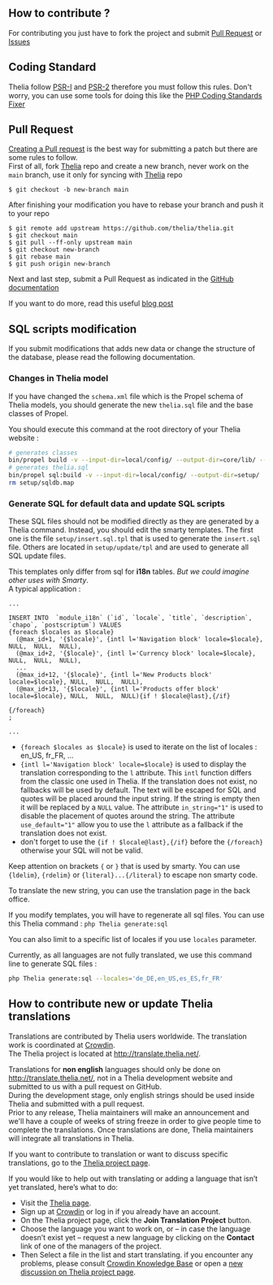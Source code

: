 ## How to contribute ?   
For contributing you just have to fork the project
and submit [Pull Request](https://help.github.com/articles/using-pull-requests) or [Issues](https://github.com/thelia/thelia)

## Coding Standard

Thelia follow [PSR-I](http://www.php-fig.org/psr/psr-1/) and [PSR-2](http://www.php-fig.org/psr/psr-2/) therefore you
must follow this rules. Don't worry, you can use some tools for doing this like the
[PHP Coding Standards Fixer](http://cs.sensiolabs.org/)

## Pull Request

[Creating a Pull request](https://help.github.com/articles/creating-a-pull-request) is the best way for submitting a
patch but there are some rules to follow.     
First of all, fork [Thelia](https://github.com/thelia/thelia) repo and create
a new branch, never work on the `main` branch, use it only for syncing with [Thelia](https://github.com/thelia/thelia) repo

```
$ git checkout -b new-branch main
```

After finishing your modification you have to rebase your branch and push it to your repo

```
$ git remote add upstream https://github.com/thelia/thelia.git
$ git checkout main
$ git pull --ff-only upstream main
$ git checkout new-branch
$ git rebase main
$ git push origin new-branch
```

Next and last step, submit a Pull Request as indicated in the [GitHub documentation](https://help.github.com/articles/creating-a-pull-request)

If you want to do more, read this useful [blog post](http://williamdurand.fr/2013/11/20/on-creating-pull-requests/)


## SQL scripts modification

If you submit modifications that adds new data or change the structure of the database, please read the following documentation.

### Changes in Thelia model

If you have changed the `schema.xml` file which is the Propel schema of Thelia models, you should generate the new `thelia.sql` file and the base classes of Propel.

You should execute this command at the root directory of your Thelia website :

```sh
# generates classes
bin/propel build -v --input-dir=local/config/ --output-dir=core/lib/ --enable-identifier-quoting
# generates thelia.sql
bin/propel sql:build -v --input-dir=local/config/ --output-dir=setup/
rm setup/sqldb.map
```

### Generate SQL for default data and update SQL scripts

These SQL files should not be modified directly as they are generated by a Thelia command. Instead, you should edit the smarty templates. The first one is the file `setup/insert.sql.tpl` that is used to generate the `insert.sql` file. Others are located in `setup/update/tpl` and are used to generate all SQL update files.

This templates only differ from sql for **i18n** tables. *But we could imagine other uses with Smarty*.  
A typical application :

```smarty
...

INSERT INTO  `module_i18n` (`id`, `locale`, `title`, `description`, `chapo`, `postscriptum`) VALUES
{foreach $locales as $locale}
  (@max_id+1, '{$locale}', {intl l='Navigation block' locale=$locale}, NULL,  NULL,  NULL),
  (@max_id+2, '{$locale}', {intl l='Currency block' locale=$locale}, NULL,  NULL,  NULL),
  ...
  (@max_id+12, '{$locale}', {intl l='New Products block' locale=$locale}, NULL,  NULL,  NULL),
  (@max_id+13, '{$locale}', {intl l='Products offer block' locale=$locale}, NULL,  NULL,  NULL){if ! $locale@last},{/if}

{/foreach}
;

...
```

- `{foreach $locales as $locale}` is used to iterate on the list of locales : en\_US, fr\_FR, ...
- `{intl l='Navigation block' locale=$locale}` is used to display the translation corresponding to the `l` attribute. This `intl` function
differs from the classic one used in Thelia. If the translation does not exist, no fallbacks will be used by default.
The text will be escaped for SQL and quotes will be placed around the input string. If the string is empty then it will be replaced by a `NULL` value.
The attribute `in_string="1"` is used to disable the placement of quotes around the string. The attribute `use_default="1"` allow you to use the `l`
attribute as a fallback if the translation does not exist.
- don't forget to use the `{if ! $locale@last},{/if}` before the `{/foreach}` otherwise your SQL will not be valid.

Keep attention on brackets `{` or `}` that is used by smarty. You can use `{ldelim}`, `{rdelim}` or `{literal}...{/literal}` to escape non smarty code.

To translate the new string, you can use the translation page in the back office.

If you modify templates, you will have to regenerate all sql files. You can use this Thelia command : `php Thelia generate:sql`

You can also limit to a specific list of locales if you use `locales` parameter.

Currently, as all languages are not fully translated, we use this command line to generate SQL files :

```sh
php Thelia generate:sql --locales='de_DE,en_US,es_ES,fr_FR'
```


## How to contribute new or update Thelia translations

Translations are contributed by Thelia users worldwide. The translation work is coordinated at [Crowdin](http://crowdin.com).  
The Thelia project is located at <http://translate.thelia.net/>.

Translations for **non english** languages should only be done on <http://translate.thelia.net/>, not in a Thelia development website and submitted to us with a pull request on GitHub.  
During the development stage, only english strings should be used inside Thelia and submitted with a pull request.  
Prior to any release, Thelia maintainers will make an announcement and we'll have a couple of weeks
of string freeze in order to give people time to complete the translations.
Once translations are done, Thelia maintainers will integrate all translations in Thelia.

If you want to contribute to translation or want to discuss specific translations, go to the [Thelia project page](http://translate.thelia.net/).

If you would like to help out with translating or adding a language that isn’t yet translated, here’s what to do:

- Visit the [Thelia page](http://translate.thelia.net/).
- Sign up at  [Crowdin](http://crowdin.com) or log in if you already have an account.
- On the Thelia project page, click the **Join Translation Project** button.
- Choose the language you want to work on, or – in case the language doesn’t exist yet – request a new language by clicking on the **Contact** link of one of the managers of the project.
- Then Select a file in the list and start translating. if you encounter any problems, please consult [Crowdin Knowledge Base](https://support.crowdin.com/) or open a [new discussion on Thelia project page](http://translate.thelia.net/project/thelia/discussions).
